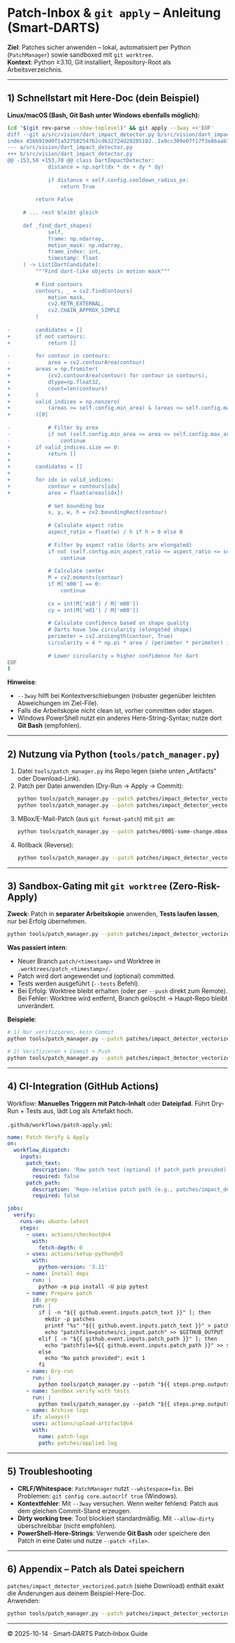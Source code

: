 # Patch-Inbox & `git apply` – Anleitung (Smart‑DARTS)

**Ziel**: Patches sicher anwenden – lokal, automatisiert per Python (`PatchManager`) sowie sandboxed mit `git worktree`.  
**Kontext**: Python ≥3.10, Git installiert, Repository-Root als Arbeitsverzeichnis.

---

## 1) Schnellstart mit Here-Doc (dein Beispiel)

**Linux/macOS (Bash, Git Bash unter Windows ebenfalls möglich):**
```bash
(cd "$(git rev-parse --show-toplevel)" && git apply --3way <<'EOF'
diff --git a/src/vision/dart_impact_detector.py b/src/vision/dart_impact_detector.py
index 456b919d0f1a527502547b2cd632724d28285102..1a9cc309e07f17f3e86aab79f003c690fb07afce 100644
--- a/src/vision/dart_impact_detector.py
+++ b/src/vision/dart_impact_detector.py
@@ -153,58 +153,70 @@ class DartImpactDetector:
             distance = np.sqrt(dx * dx + dy * dy)
 
             if distance < self.config.cooldown_radius_px:
                 return True
 
         return False
 
     # ... rest bleibt gleich
 
     def _find_dart_shapes(
             self,
             frame: np.ndarray,
             motion_mask: np.ndarray,
             frame_index: int,
             timestamp: float
     ) -> List[DartCandidate]:
         """Find dart-like objects in motion mask"""
 
         # Find contours
         contours, _ = cv2.findContours(
             motion_mask,
             cv2.RETR_EXTERNAL,
             cv2.CHAIN_APPROX_SIMPLE
         )
 
-        candidates = []
+        if not contours:
+            return []
 
-        for contour in contours:
-            area = cv2.contourArea(contour)
+        areas = np.fromiter(
+            (cv2.contourArea(contour) for contour in contours),
+            dtype=np.float32,
+            count=len(contours)
+        )
+        valid_indices = np.nonzero(
+            (areas >= self.config.min_area) & (areas <= self.config.max_area)
+        )[0]
 
-            # Filter by area
-            if not (self.config.min_area <= area <= self.config.max_area):
-                continue
+        if valid_indices.size == 0:
+            return []
+
+        candidates = []
+
+        for idx in valid_indices:
+            contour = contours[idx]
+            area = float(areas[idx])
 
             # Get bounding box
             x, y, w, h = cv2.boundingRect(contour)
 
             # Calculate aspect ratio
             aspect_ratio = float(w) / h if h > 0 else 0
 
             # Filter by aspect ratio (darts are elongated)
             if not (self.config.min_aspect_ratio <= aspect_ratio <= self.config.max_aspect_ratio):
                 continue
 
             # Calculate center
             M = cv2.moments(contour)
             if M['m00'] == 0:
                 continue
 
             cx = int(M['m10'] / M['m00'])
             cy = int(M['m01'] / M['m00'])
 
             # Calculate confidence based on shape quality
             # Darts have low circularity (elongated shape)
             perimeter = cv2.arcLength(contour, True)
             circularity = 4 * np.pi * area / (perimeter * perimeter) if perimeter > 0 else 0
 
             # Lower circularity = higher confidence for dart 
EOF
)
```

**Hinweise**:
- `--3way` hilft bei Kontextverschiebungen (robuster gegenüber leichten Abweichungen im Ziel-File).
- Falls die Arbeitskopie nicht clean ist, vorher committen oder stagen.
- Windows PowerShell nutzt ein anderes Here-String-Syntax; nutze dort **Git Bash** (empfohlen).

---

## 2) Nutzung via Python (`tools/patch_manager.py`)

1. Datei `tools/patch_manager.py` ins Repo legen (siehe unten „Artifacts“ oder Download-Link).
2. Patch per Datei anwenden (Dry-Run → Apply → Commit):  
   ```bash
   python tools/patch_manager.py --patch patches/impact_detector_vectorized.patch --dry-run
   python tools/patch_manager.py --patch patches/impact_detector_vectorized.patch --branch --commit --message "ImpactDetector: vectorized contour filtering"
   ```
3. MBox/E-Mail-Patch (aus `git format-patch`) mit `git am`:  
   ```bash
   python tools/patch_manager.py --patch patches/0001-some-change.mbox --am
   ```
4. Rollback (Reverse):  
   ```bash
   python tools/patch_manager.py --patch patches/impact_detector_vectorized.patch -R --branch --commit
   ```

---

## 3) Sandbox-Gating mit `git worktree` (Zero-Risk-Apply)

**Zweck**: Patch in **separater Arbeitskopie** anwenden, **Tests laufen lassen**, nur bei Erfolg übernehmen.

```bash
python tools/patch_manager.py --patch patches/impact_detector_vectorized.patch     --sandbox --tests "pytest -q" --keep-on-success --commit
```

**Was passiert intern**:
- Neuer Branch `patch/<timestamp>` und Worktree in `.worktrees/patch_<timestamp>/`.
- Patch wird dort angewendet und (optional) committed.
- Tests werden ausgeführt (`--tests` Befehl).
- Bei Erfolg: Worktree bleibt erhalten (oder per `--push` direkt zum Remote).  
  Bei Fehler: Worktree wird entfernt, Branch gelöscht → Haupt-Repo bleibt unverändert.

**Beispiele**:
```bash
# 1) Nur verifizieren, kein Commit
python tools/patch_manager.py --patch patches/impact_detector_vectorized.patch --sandbox --tests "pytest -q"

# 2) Verifizieren + Commit + Push
python tools/patch_manager.py --patch patches/impact_detector_vectorized.patch --sandbox --tests "pytest -q" --commit --push
```

---

## 4) CI-Integration (GitHub Actions)

Workflow: **Manuelles Triggern mit Patch-Inhalt** oder **Dateipfad**. Führt Dry-Run + Tests aus, lädt Log als Artefakt hoch.

`.github/workflows/patch-apply.yml`:
```yaml
name: Patch Verify & Apply
on:
  workflow_dispatch:
    inputs:
      patch_text:
        description: 'Raw patch text (optional if patch_path provided)'
        required: false
      patch_path:
        description: 'Repo-relative patch path (e.g., patches/impact_detector_vectorized.patch)'
        required: false

jobs:
  verify:
    runs-on: ubuntu-latest
    steps:
      - uses: actions/checkout@v4
        with:
          fetch-depth: 0
      - uses: actions/setup-python@v5
        with:
          python-version: '3.11'
      - name: Install deps
        run: |
          python -m pip install -U pip pytest
      - name: Prepare patch
        id: prep
        run: |
          if [ -n "${{ github.event.inputs.patch_text }}" ]; then
            mkdir -p patches
            printf "%s" "${{ github.event.inputs.patch_text }}" > patches/ci_input.patch
            echo "patchfile=patches/ci_input.patch" >> $GITHUB_OUTPUT
          elif [ -n "${{ github.event.inputs.patch_path }}" ]; then
            echo "patchfile=${{ github.event.inputs.patch_path }}" >> $GITHUB_OUTPUT
          else
            echo "No patch provided"; exit 1
          fi
      - name: Dry-run
        run: |
          python tools/patch_manager.py --patch "${{ steps.prep.outputs.patchfile }}" --dry-run
      - name: Sandbox verify with tests
        run: |
          python tools/patch_manager.py --patch "${{ steps.prep.outputs.patchfile }}" --sandbox --tests "pytest -q"
      - name: Archive logs
        if: always()
        uses: actions/upload-artifact@v4
        with:
          name: patch-logs
          path: patches/applied.log
```

---

## 5) Troubleshooting

- **CRLF/Whitespace**: `PatchManager` nutzt `--whitespace=fix`. Bei Problemen: `git config core.autocrlf true` (Windows).
- **Kontextfehler**: Mit `--3way` versuchen. Wenn weiter fehlend: Patch aus dem gleichen Commit-Stand erzeugen.
- **Dirty working tree**: Tool blockiert standardmäßig. Mit `--allow-dirty` überschreibbar (nicht empfohlen).
- **PowerShell-Here-Strings**: Verwende **Git Bash** oder speichere den Patch in eine Datei und nutze `--patch <file>`.

---

## 6) Appendix – Patch als Datei speichern

`patches/impact_detector_vectorized.patch` (siehe Download) enthält exakt die Änderungen aus deinem Beispiel-Here-Doc.  
Anwenden:
```bash
python tools/patch_manager.py --patch patches/impact_detector_vectorized.patch --branch --commit
```

---

© 2025-10-14 · Smart‑DARTS Patch‑Inbox Guide

